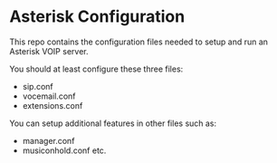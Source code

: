 # Asterisk Configuration
 
 This repo contains the configuration files needed to setup and run an Asterisk VOIP server.
 
 You should at least configure these three files: 
 - sip.conf
 - vocemail.conf
 - extensions.conf

 You can setup additional features in other files such as:

  - manager.conf
  - musiconhold.conf
  etc.
